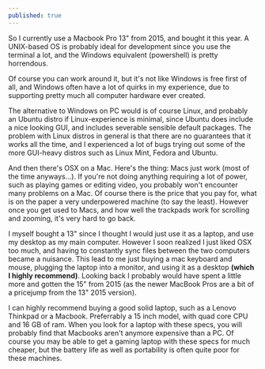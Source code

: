 ```yaml
---
published: true
---
```

So I currently use a Macbook Pro 13" from 2015, and bought it this year. A UNIX-based OS is probably ideal for development since you use the terminal a lot, and the Windows equivalent (powershell) is pretty horrendous. 

Of course you can work around it, but it's not like Windows is free first of all, and Windows often have a lot of quirks in my experience, due to supporting pretty much all computer hardware ever created. 

The alternative to Windows on PC would is of course Linux, and probably an Ubuntu distro if Linux-experience is minimal, since Ubuntu does include a nice looking GUI, and includes severable sensible default packages. The problem with Linux distros in general is that there are no guarantees that it works all the time, and I experienced a lot of bugs trying out some of the more GUI-heavy distros such as Linux Mint, Fedora and Ubuntu.

And then there's OSX on a Mac. Here's the thing: Macs just work (most of the time anyways...).
If you're not doing anything requiring a lot of power, such as playing games or editing video, you probably won't encounter many problems on a Mac. Of course there is the price that you pay for, what is on the paper a very underpowered machine (to say the least). However once you get used to Macs, and how well the trackpads work for scrolling and zooming, it's very hard to go back.

I myself bought a 13" since I thought I would just use it as a laptop, and use my desktop as my main computer. However I soon realized I just liked OSX too much, and having to constantly sync files between the two computers became a nuisance. This lead to me just buying a mac keyboard and mouse, plugging the laptop into a monitor, and using it as a desktop **(which I highly recommend)**. Looking back I probably would have spent a little more and gotten the 15" from 2015 (as the newer MacBook Pros are a bit of a pricejump from the 13" 2015 version).

I can highly recommend buying a good solid laptop, such as a Lenovo Thinkpad or a Macbook. Preferrably a 15 inch model, with quad core CPU and 16 GB of ram. When you look for a laptop with these specs, you will probably find that Macbooks aren't anymore expensive than a PC. Of course you may be able to get a gaming laptop with these specs for much cheaper, but the battery life as well as portability is often quite poor for these machines.
